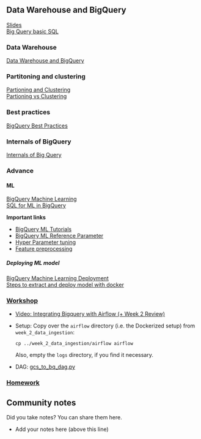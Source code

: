 ## Data Warehouse and BigQuery
[Slides](https://docs.google.com/presentation/d/1a3ZoBAXFk8-EhUsd7rAZd-5p_HpltkzSeujjRGB2TAI/edit?usp=sharing)  
[Big Query basic SQL](big_query.sql)

### Data Warehouse
[Data Warehouse and BigQuery](https://youtu.be/jrHljAoD6nM)

### Partitoning and clustering
[Partioning and Clustering](https://youtu.be/jrHljAoD6nM?t=726)  
[Partioning vs Clustering](https://youtu.be/-CqXf7vhhDs)  

### Best practices
[BigQuery Best Practices](https://youtu.be/k81mLJVX08w)  

### Internals of BigQuery
[Internals of Big Query](https://youtu.be/eduHi1inM4s)  

### Advance
#### ML
[BigQuery Machine Learning](https://youtu.be/B-WtpB0PuG4)  
[SQL for ML in BigQuery](big_query_ml.sql)

**Important links**
- [BigQuery ML Tutorials](https://cloud.google.com/bigquery-ml/docs/tutorials)
- [BigQuery ML Reference Parameter](https://cloud.google.com/bigquery-ml/docs/analytics-reference-patterns)
- [Hyper Parameter tuning](https://cloud.google.com/bigquery-ml/docs/reference/standard-sql/bigqueryml-syntax-create-glm)
- [Feature preprocessing](https://cloud.google.com/bigquery-ml/docs/reference/standard-sql/bigqueryml-syntax-preprocess-overview)

##### Deploying ML model
[BigQuery Machine Learning Deployment](https://youtu.be/BjARzEWaznU)  
[Steps to extract and deploy model with docker](extract_model.md)  


### [Workshop](airflow.md)

- [Video: Integrating Bigquery with Airflow (+ Week 2 Review)](https://www.youtube.com/watch?v=lAxAhHNeGww&list=PL3MmuxUbc_hJed7dXYoJw8DoCuVHhGEQb&index=31)

- Setup:
  Copy over the `airflow` directory (i.e. the Dockerized setup) from `week_2_data_ingestion`:
  ```
  cp ../week_2_data_ingestion/airflow airflow
  ```
  Also, empty the `logs` directory, if you find it necessary.

- DAG: [gcs_to_bq_dag.py](https://github.com/DataTalksClub/data-engineering-zoomcamp/blob/main/week_3_data_warehouse/airflow/dags/gcs_to_bq_dag.py)


### [Homework](homework.md)


## Community notes

Did you take notes? You can share them here.

* Add your notes here (above this line)
